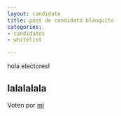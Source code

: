```yaml
---
layout: candidato
title: post de candidato blanquito
categories: 
- candidatos
- whitelist

---
```

hola electores!

 lalalalala
---

Voten por [mi][left]

[left]: https://candideit.org
